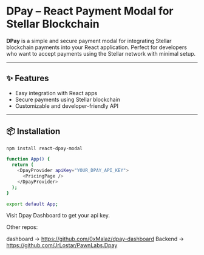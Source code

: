 # DPay – React Payment Modal for Stellar Blockchain

**DPay** is a simple and secure payment modal for integrating Stellar blockchain payments into your React application. Perfect for developers who want to accept payments using the Stellar network with minimal setup.

---

## ✨ Features

- Easy integration with React apps  
- Secure payments using Stellar blockchain  
- Customizable and developer-friendly API

---

## 📦 Installation

```bash
npm install react-dpay-modal
```

```bash
function App() {
  return (
    <DpayProvider apiKey="YOUR_DPAY_API_KEY">
      <PricingPage />
    </DpayProvider>
  );
}

export default App;
```

Visit Dpay Dashboard to get your api key.

Other repos: 

dashboard -> https://github.com/0xMalaz/dpay-dashboard
Backend -> https://github.com/JrLostar/PawnLabs.Dpay
